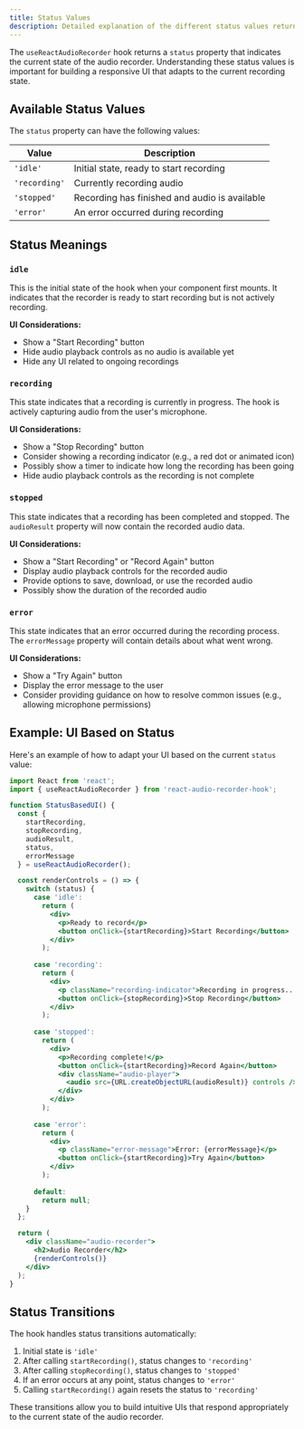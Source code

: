 ```yaml
---
title: Status Values
description: Detailed explanation of the different status values returned by the useReactAudioRecorder hook.
---
```


The `useReactAudioRecorder` hook returns a `status` property that indicates the current state of the audio recorder. Understanding these status values is important for building a responsive UI that adapts to the current recording state.

## Available Status Values

The `status` property can have the following values:

| Value | Description |
|-------|-------------|
| `'idle'` | Initial state, ready to start recording |
| `'recording'` | Currently recording audio |
| `'stopped'` | Recording has finished and audio is available |
| `'error'` | An error occurred during recording |

## Status Meanings

### `idle`

This is the initial state of the hook when your component first mounts. It indicates that the recorder is ready to start recording but is not actively recording.

**UI Considerations:**
- Show a "Start Recording" button
- Hide audio playback controls as no audio is available yet
- Hide any UI related to ongoing recordings

### `recording`

This state indicates that a recording is currently in progress. The hook is actively capturing audio from the user's microphone.

**UI Considerations:**
- Show a "Stop Recording" button
- Consider showing a recording indicator (e.g., a red dot or animated icon)
- Possibly show a timer to indicate how long the recording has been going
- Hide audio playback controls as the recording is not complete

### `stopped`

This state indicates that a recording has been completed and stopped. The `audioResult` property will now contain the recorded audio data.

**UI Considerations:**
- Show a "Start Recording" or "Record Again" button
- Display audio playback controls for the recorded audio
- Provide options to save, download, or use the recorded audio
- Possibly show the duration of the recorded audio

### `error`

This state indicates that an error occurred during the recording process. The `errorMessage` property will contain details about what went wrong.

**UI Considerations:**
- Show a "Try Again" button
- Display the error message to the user
- Consider providing guidance on how to resolve common issues (e.g., allowing microphone permissions)

## Example: UI Based on Status

Here's an example of how to adapt your UI based on the current `status` value:

```jsx
import React from 'react';
import { useReactAudioRecorder } from 'react-audio-recorder-hook';

function StatusBasedUI() {
  const {
    startRecording,
    stopRecording,
    audioResult,
    status,
    errorMessage
  } = useReactAudioRecorder();

  const renderControls = () => {
    switch (status) {
      case 'idle':
        return (
          <div>
            <p>Ready to record</p>
            <button onClick={startRecording}>Start Recording</button>
          </div>
        );
      
      case 'recording':
        return (
          <div>
            <p className="recording-indicator">Recording in progress...</p>
            <button onClick={stopRecording}>Stop Recording</button>
          </div>
        );
      
      case 'stopped':
        return (
          <div>
            <p>Recording complete!</p>
            <button onClick={startRecording}>Record Again</button>
            <div className="audio-player">
              <audio src={URL.createObjectURL(audioResult)} controls />
            </div>
          </div>
        );
      
      case 'error':
        return (
          <div>
            <p className="error-message">Error: {errorMessage}</p>
            <button onClick={startRecording}>Try Again</button>
          </div>
        );
      
      default:
        return null;
    }
  };

  return (
    <div className="audio-recorder">
      <h2>Audio Recorder</h2>
      {renderControls()}
    </div>
  );
}
```

## Status Transitions

The hook handles status transitions automatically:

1. Initial state is `'idle'`
2. After calling `startRecording()`, status changes to `'recording'`
3. After calling `stopRecording()`, status changes to `'stopped'`
4. If an error occurs at any point, status changes to `'error'`
5. Calling `startRecording()` again resets the status to `'recording'`

These transitions allow you to build intuitive UIs that respond appropriately to the current state of the audio recorder. 